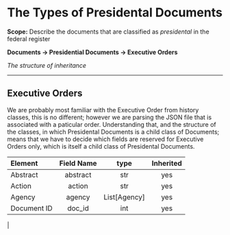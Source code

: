 
# The Types of Presidental Documents

**Scope:** Describe the documents that are classified as *presidental* in the federal register

**Documents -> Presidential Documents -> Executive Orders**

*The structure of inheritance*

---

## Executive Orders

We are probably most familiar with the Executive Order from history classes, this is no different; however we are parsing the JSON file that is associated with a paticular order. Understanding that, and the structure of the classes, in which Presidental Documents is a child class of Documents; means that we have to decide which fields are reserved for Executive Orders only, which is itself a child class of Presidental Documents.

| Element | Field Name | type | Inherited |
|:---|:---:|:---:|:---:|
| Abstract | abstract | str | yes |
| Action | action | str | yes |
| Agency | agency | List[Agency] | yes | 
| Document ID | doc_id | int | yes |
| 

